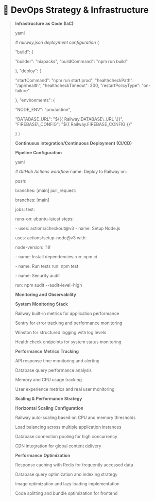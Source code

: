 # 🚀 DevOps Strategy & Infrastructure



> **Infrastructure** **as** **Code** **(IaC)**
>
> yaml
>
> _#_ _railway.json_ _deployment_ _configuration_ {
>
> "build": {
>
> "builder": "nixpacks", "buildCommand": "npm run build"
>
> }, "deploy": {
>
> "startCommand": "npm run start:prod", "healthcheckPath": "/api/health", "healthcheckTimeout": 300, "restartPolicyType": "on-failure"
>
> }, "environments": {
>
> "NODE\_ENV": "production",
>
> "DATABASE\_URL": "$\{{ Railway.DATABASE\_URL \}}", "FIREBASE\_CONFIG": "$\{{ Railway.FIREBASE\_CONFIG \}}"
>
> } }
>
> **Continuous** **Integration/Continuous** **Deployment** **(CI/CD)**
>
> **Pipeline** **Configuration**
>
> yaml
>
> _#_ _GitHub_ _Actions_ _workflow_ name: Deploy to Railway on:
>
> push:
>
> branches: \[main] pull\_request:
>
> branches: \[main]
>
> jobs: test:
>
> runs-on: ubuntu-latest steps:
>
> \- uses: actions/checkout@v3 - name: Setup Node.js
>
> uses: actions/setup-node@v3 with:
>
> node-version: '18'
>
> \- name: Install dependencies run: npm ci
>
> \- name: Run tests run: npm test
>
> \- name: Security audit
>
> run: npm audit --audit-level=high
>
> **Monitoring** **and** **Observability**
>
> **System** **Monitoring** **Stack**
>
> Railway built-in metrics for application performance
>
> Sentry for error tracking and performance monitoring
>
> Winston for structured logging with log levels
>
> Health check endpoints for system status monitoring
>
> **Performance** **Metrics** **Tracking**
>
> API response time monitoring and alerting
>
> Database query performance analysis
>
> Memory and CPU usage tracking
>
> User experience metrics and real user monitoring
>
> **Scaling** **&** **Performance** **Strategy**
>
> **Horizontal** **Scaling** **Configuration**
>
> Railway auto-scaling based on CPU and memory thresholds
>
> Load balancing across multiple application instances
>
> Database connection pooling for high concurrency
>
> CDN integration for global content delivery
>
> **Performance** **Optimization**
>
> Response caching with Redis for frequently accessed data
>
> Database query optimization and indexing strategy
>
> Image optimization and lazy loading implementation
>
> Code splitting and bundle optimization for frontend
